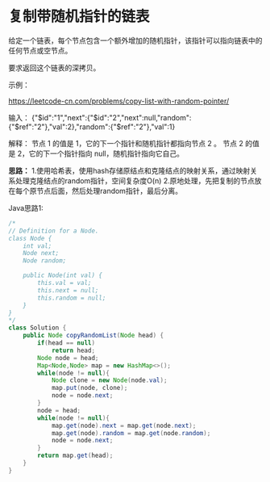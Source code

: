 # 复制带随机指针的链表

给定一个链表，每个节点包含一个额外增加的随机指针，该指针可以指向链表中的任何节点或空节点。

要求返回这个链表的深拷贝。 

示例：

https://leetcode-cn.com/problems/copy-list-with-random-pointer/

输入：
{"$id":"1","next":{"$id":"2","next":null,"random":{"$ref":"2"},"val":2},"random":{"$ref":"2"},"val":1}

解释：
节点 1 的值是 1，它的下一个指针和随机指针都指向节点 2 。
节点 2 的值是 2，它的下一个指针指向 null，随机指针指向它自己。

**思路：**
1.使用哈希表，使用hash存储原结点和克隆结点的映射关系，通过映射关系处理克隆结点的random指针，空间复杂度O(n)
2.原地处理，先把复制的节点放在每个原节点后面，然后处理random指针，最后分离。

Java思路1:
```java
/*
// Definition for a Node.
class Node {
    int val;
    Node next;
    Node random;

    public Node(int val) {
        this.val = val;
        this.next = null;
        this.random = null;
    }
}
*/
class Solution {
    public Node copyRandomList(Node head) {
        if(head == null)
            return head;
        Node node = head;
        Map<Node,Node> map = new HashMap<>();
        while(node != null){
            Node clone = new Node(node.val);
            map.put(node, clone);
            node = node.next;
        }
        node = head;
        while(node != null){
            map.get(node).next = map.get(node.next);
            map.get(node).random = map.get(node.random);
            node = node.next;
        }
        return map.get(head);
    }
}
```
